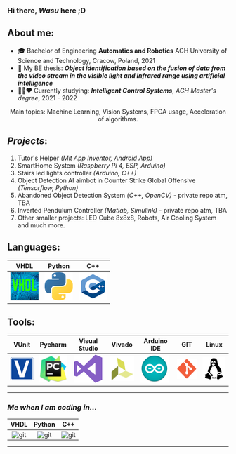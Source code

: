 ### Hi there, *Wasu* here ;D

## About me:
 - 🎓 Bachelor of Engineering **Automatics and Robotics** AGH University of Science and Technology, Cracow, Poland, 2021
 - 📝 My BE thesis: 
 ***Object identification based on the fusion of data from the video stream in the visible light and infrared range using artificial intelligence***
 - 💚🖤❤️ Currently studying: ***Intelligent Control Systems***, *AGH Master's degree*, 2021 - 2022
 <p align="center">
 Main topics: Machine Learning, Vision Systems, FPGA usage, Acceleration of algorithms.
 </p>
  
 ## *Projects*:
 1. Tutor's Helper *(Mit App Inventor, Android App)*
 2. SmartHome System *(Raspberry Pi 4, ESP, Arduino)*
 3. Stairs led lights controller *(Arduino, C++)*
 4. Object Detection AI aimbot in Counter Strike Global Offensive *(Tensorflow, Python)*
 5. Abandoned Object Detection System *(C++, OpenCV)* - private repo atm, TBA
 6. Inverted Pendulum Controller *(Matlab, Simulink)* - private repo atm, TBA
 7. Other smaller projects: LED Cube 8x8x8, Robots, Air Cooling System and much more.
 
 
 ## Languages:

| VHDL 	   | Python   | C++      |
|:--------:|:--------:|:--------:|
| <img src="images/VHDL.png" alt="vhdl" width="64"/> | <img src="images/python.png" alt="python" width="64"/> | <img src="images/cpp.png" alt="cpp" width="64"/> |


## Tools:

| VUnit | Pycharm | Visual Studio |  Vivado | Arduino IDE | GIT | Linux |
|:-------:|:-------:|:-------------:|--------|-------------|-----|-------|
|    <img src="images/VUnit_logo.png" alt="pycharm" width="64"/>     |    <img src="images/pycharm.png" alt="pycharm" width="64"/>     |      <img src="images/visualstudio.png" alt="visualstudio" width="64"/>         |    <img src="images/vivado.png" alt="vivado" width="64"/>    |      <img src="images/arduino.png" alt="arduino" width="64"/>       |  <img src="images/git.png" alt="git" width="64"/>   |   <img src="images/linux.png" alt="linux" width="64"/>    |


---
### *Me when I am coding in...*
| VHDL        | Python      | C++         |
|:-----------:|:-----------:|:-----------:|
|  <img src="https://i.kym-cdn.com/photos/images/original/001/879/958/fb1.gif" alt="git" width="64"/>   	|  <img src="https://i.kym-cdn.com/photos/images/original/001/879/958/fb1.gif" alt="git" width="64"/>   	|  <img src="https://i.kym-cdn.com/photos/images/original/001/879/958/fb1.gif" alt="git" width="64"/>	|

---
